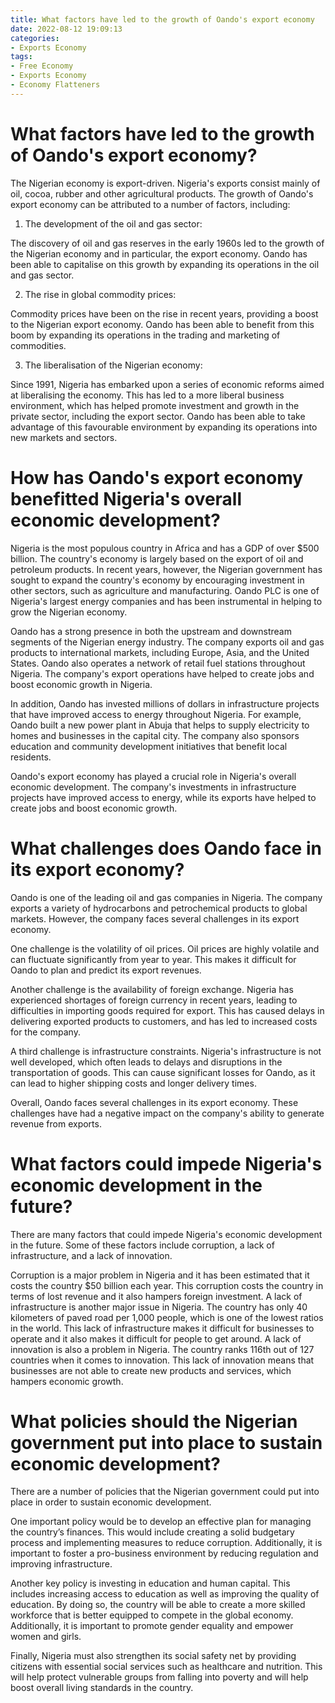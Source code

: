 ```yaml
---
title: What factors have led to the growth of Oando's export economy
date: 2022-08-12 19:09:13
categories:
- Exports Economy
tags:
- Free Economy
- Exports Economy
- Economy Flatteners
---
```



#  What factors have led to the growth of Oando's export economy?

The Nigerian economy is export-driven. Nigeria's exports consist mainly of oil, cocoa, rubber and other agricultural products. The growth of Oando's export economy can be attributed to a number of factors, including:

1. The development of the oil and gas sector:

The discovery of oil and gas reserves in the early 1960s led to the growth of the Nigerian economy and in particular, the export economy. Oando has been able to capitalise on this growth by expanding its operations in the oil and gas sector.

2. The rise in global commodity prices:

Commodity prices have been on the rise in recent years, providing a boost to the Nigerian export economy. Oando has been able to benefit from this boom by expanding its operations in the trading and marketing of commodities.

3. The liberalisation of the Nigerian economy:

Since 1991, Nigeria has embarked upon a series of economic reforms aimed at liberalising the economy. This has led to a more liberal business environment, which has helped promote investment and growth in the private sector, including the export sector. Oando has been able to take advantage of this favourable environment by expanding its operations into new markets and sectors.

#  How has Oando's export economy benefitted Nigeria's overall economic development?

Nigeria is the most populous country in Africa and has a GDP of over $500 billion. The country's economy is largely based on the export of oil and petroleum products. In recent years, however, the Nigerian government has sought to expand the country's economy by encouraging investment in other sectors, such as agriculture and manufacturing. Oando PLC is one of Nigeria's largest energy companies and has been instrumental in helping to grow the Nigerian economy.

Oando has a strong presence in both the upstream and downstream segments of the Nigerian energy industry. The company exports oil and gas products to international markets, including Europe, Asia, and the United States. Oando also operates a network of retail fuel stations throughout Nigeria. The company's export operations have helped to create jobs and boost economic growth in Nigeria.

In addition, Oando has invested millions of dollars in infrastructure projects that have improved access to energy throughout Nigeria. For example, Oando built a new power plant in Abuja that helps to supply electricity to homes and businesses in the capital city. The company also sponsors education and community development initiatives that benefit local residents.

Oando's export economy has played a crucial role in Nigeria's overall economic development. The company's investments in infrastructure projects have improved access to energy, while its exports have helped to create jobs and boost economic growth.

#  What challenges does Oando face in its export economy?

Oando is one of the leading oil and gas companies in Nigeria. The company exports a variety of hydrocarbons and petrochemical products to global markets. However, the company faces several challenges in its export economy.

One challenge is the volatility of oil prices. Oil prices are highly volatile and can fluctuate significantly from year to year. This makes it difficult for Oando to plan and predict its export revenues.

Another challenge is the availability of foreign exchange. Nigeria has experienced shortages of foreign currency in recent years, leading to difficulties in importing goods required for export. This has caused delays in delivering exported products to customers, and has led to increased costs for the company.

A third challenge is infrastructure constraints. Nigeria's infrastructure is not well developed, which often leads to delays and disruptions in the transportation of goods. This can cause significant losses for Oando, as it can lead to higher shipping costs and longer delivery times.

Overall, Oando faces several challenges in its export economy. These challenges have had a negative impact on the company's ability to generate revenue from exports.

#  What factors could impede Nigeria's economic development in the future?

There are many factors that could impede Nigeria's economic development in the future. Some of these factors include corruption, a lack of infrastructure, and a lack of innovation.

Corruption is a major problem in Nigeria and it has been estimated that it costs the country $50 billion each year. This corruption costs the country in terms of lost revenue and it also hampers foreign investment. A lack of infrastructure is another major issue in Nigeria. The country has only 40 kilometers of paved road per 1,000 people, which is one of the lowest ratios in the world. This lack of infrastructure makes it difficult for businesses to operate and it also makes it difficult for people to get around. A lack of innovation is also a problem in Nigeria. The country ranks 116th out of 127 countries when it comes to innovation. This lack of innovation means that businesses are not able to create new products and services, which hampers economic growth.

#  What policies should the Nigerian government put into place to sustain economic development?

There are a number of policies that the Nigerian government could put into place in order to sustain economic development. 

One important policy would be to develop an effective plan for managing the country’s finances. This would include creating a solid budgetary process and implementing measures to reduce corruption. Additionally, it is important to foster a pro-business environment by reducing regulation and improving infrastructure.

Another key policy is investing in education and human capital. This includes increasing access to education as well as improving the quality of education. By doing so, the country will be able to create a more skilled workforce that is better equipped to compete in the global economy. Additionally, it is important to promote gender equality and empower women and girls.

Finally, Nigeria must also strengthen its social safety net by providing citizens with essential social services such as healthcare and nutrition. This will help protect vulnerable groups from falling into poverty and will help boost overall living standards in the country.